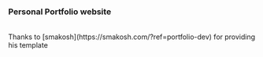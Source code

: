 ### Personal Portfolio website
<br />
Thanks to [smakosh](https://smakosh.com/?ref=portfolio-dev) for providing his template
